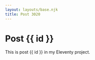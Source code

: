 ```yaml
---
layout: layouts/base.njk
title: Post 3020
---
```


# Post {{ id }}

This is post {{ id }} in my Eleventy project.
